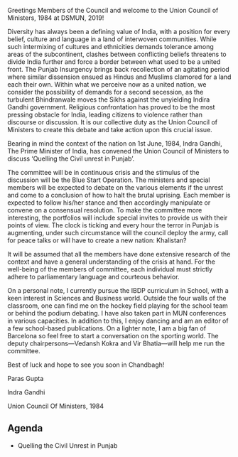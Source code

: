 Greetings Members of the Council and welcome to the Union Council of Ministers, 1984 at DSMUN, 2019!

Diversity has always been a defining value of India, with a position for every belief, culture and language in a land of interwoven communities. While such intermixing of cultures and ethnicities demands tolerance among areas of the subcontinent, clashes between conflicting beliefs threatens to divide India further and force a border between what used to be a united front. The Punjab Insurgency brings back recollection of an agitating period where similar dissension ensued as Hindus and Muslims clamored for a land each their own. Within what we perceive now as a united nation, we consider the possibility of demands for a second secession, as the turbulent Bhindranwale moves the Sikhs against the unyielding Indira Gandhi government.  Religious confrontation has proved to be the most pressing obstacle for India, leading citizens to violence rather than discourse or discussion. It is our collective duty as the Union Council of Ministers to create this debate and take action upon this crucial issue.

Bearing in mind the context of the nation on 1st June, 1984, Indra Gandhi, The Prime Minister of India, has convened the Union Council of Ministers to discuss ‘Quelling the Civil unrest in Punjab’.

The committee will be in continuous crisis and the stimulus of the discussion will be the Blue Start Operation. The ministers and special members will be expected to debate on the various elements if the unrest and come to a conclusion of how to halt the brutal uprising. Each member is expected to follow his/her stance and then accordingly manipulate or convene on a consensual resolution. To make the committee more interesting, the portfolios will include special invites to provide us with their points of view. The clock is ticking and every hour the terror in Punjab is augmenting, under such circumstance will the council deploy the army, call for peace talks or will have to create a new nation: Khalistan?

It will be assumed that all the members have done extensive research of the context and have a general understanding of the crisis at hand. For the well-being of the members of committee, each individual must strictly adhere to parliamentary language and courteous behavior.

On a personal note, I currently pursue the IBDP curriculum in School, with a keen interest in Sciences and Business world. Outside the four walls of the classroom, one can find me on the hockey field playing for the school team or behind the podium debating. I have also taken part in MUN conferences in various capacities. In addition to this, I enjoy dancing and am an editor of a few school-based publications. On a lighter note, I am a big fan of Barcelona so feel free to start a conversation on the sporting world. The deputy chairpersons—Vedansh Kokra and Vir Bhatia—will help me run the committee.

Best of luck and hope to see you soon in Chandbagh!

Paras Gupta

Indra Gandhi

Union Council Of Ministers, 1984

## Agenda

- Quelling the Civil Unrest in Punjab
